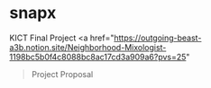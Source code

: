# snapx
KICT Final Project
<a href="https://outgoing-beast-a3b.notion.site/Neighborhood-Mixologist-1198bc5b0f4c8088bc8ac17cd3a909a6?pvs=25"
>Project Proposal</a>

